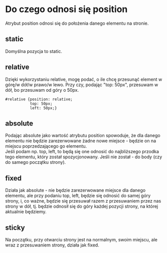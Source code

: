 # Do czego odnosi się position  
Atrybut position odnosi się do położenia danego elementu na stronie.  
  
## static
Domyślna pozycja to static.  
  
## relative  
Dzięki wykorzystaniu relative, mogę podać, o ile chcę przesunąć element w górę/w dół/w prawo/w lewo. Przy czy, podając "top: 50px", przesuwam w dół, bo przesuwam od góry o 50px.   
  
```
#relative {position: relative;
           top: 50px;
           left: 50px;}
```
  
## absolute  
Podając absolute jako wartość atrybutu position spowoduje, że dla danego elementu nie będzie zarezerwowane żadne nowe miejsce - będzie on na miejscu poprzedzającego go elementu.  
Jeśli podam np. top, left, to będą się one odnosić do najbliższego przodka tego elementu, który został spozycjonowany. Jeśli nie został - do body (czy do samego początku strony).  
  
## fixed  
Działa jak absolute - nie będzie zarezerwowane miejsce dla danego elementu, ale przy podaniu top, left, będzie się odnosić do samej góry strony, i, co ważne, będzie się przesuwał razem z przesuwaniem przez nas strony w dół, tj. będzie odnosił się do góry każdej pozycji strony, na której aktualnie będziemy.  
  
## sticky  
Na początku, przy otwarciu strony jest na normalnym, swoim miejscu, ale wraz z przesuwaniem strony, działa jak fixed.  
